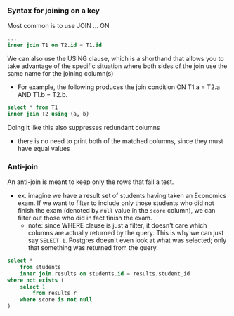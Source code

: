 
### Syntax for joining on a key
Most common is to use JOIN ... ON
```sql
...
inner join T1 on T2.id = T1.id
```

We can also use the USING clause, which is a shorthand that allows you to take advantage of the specific situation where both sides of the join use the same name for the joining column(s)
- For example, the following produces the join condition ON T1.a = T2.a AND T1.b = T2.b.
```sql
select * from T1
inner join T2 using (a, b)
```
Doing it like this also suppresses redundant columns
- there is no need to print both of the matched columns, since they must have equal values

### Anti-join
An anti-join is meant to keep only the rows that fail a test.
- ex. imagine we have a result set of students having taken an Economics exam. If we want to filter to include only those students who did not finish the exam (denoted by `null` value in the `score` column), we can filter out those who did in fact finish the exam.
    - note: since WHERE clause is just a filter, it doesn't care which columns are actually returned by the query. This is why we can just say `SELECT 1`. Postgres doesn't even look at what was selected; only that something was returned from the query.
```sql
select *
    from students
    inner join results on students.id = results.student_id
where not exists (
    select 1
        from results r
    where score is not null
)
```
